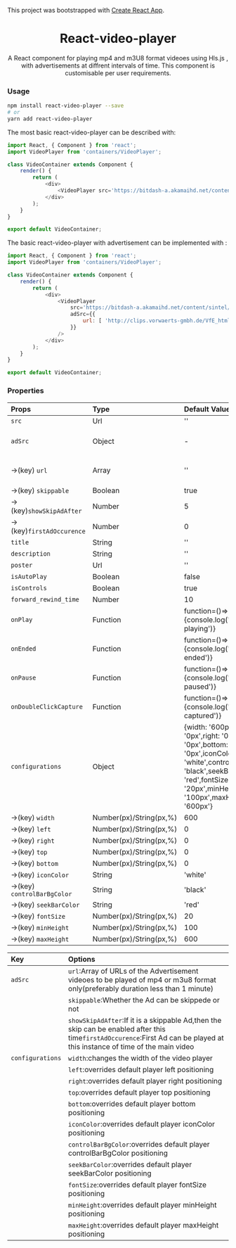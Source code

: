 This project was bootstrapped with [Create React App](https://github.com/facebook/create-react-app).

<h1 align='center'>
  React-video-player
</h1>

<p align='center'>
  A React component for playing  mp4 and m3U8 format videoes using Hls.js , with advertisements at diffrent intervals of time. This component is  customisable per user requirements.
</p>

### Usage

```bash
npm install react-video-player --save
# or
yarn add react-video-player
```
The most basic react-video-player can be described with:
```js
import React, { Component } from 'react';
import VideoPlayer from 'containers/VideoPlayer';

class VideoContainer extends Component {
	render() {
		return (
			<div>
				<VideoPlayer src='https://bitdash-a.akamaihd.net/content/sintel/hls/playlist.m3u8' />
			</div>
		);
	}
}

export default VideoContainer;
```
The basic react-video-player with advertisement can be implemented with :
```js
import React, { Component } from 'react';
import VideoPlayer from 'containers/VideoPlayer';

class VideoContainer extends Component {
	render() {
		return (
			<div>
				<VideoPlayer
					src='https://bitdash-a.akamaihd.net/content/sintel/hls/playlist.m3u8'
					adSrc={{
						url: [ 'http://clips.vorwaerts-gmbh.de/VfE_html5.mp4' ]
					}}
				/>
			</div>
		);
	}
}

export default VideoContainer;

```

### Properties 

| Props            |Type     | Default Value | Description |
| :--------------- |:-----   | :-------------| :----------|
| `src`              |Url     |''             |Url of the video to be played of mp4 or m3u8 format only|
| `adSrc`            |Object  | -             |Object containing advertisement details-with url(mandatory),skippable,showSkipAdAfter,firstAdOccurence as keys|
|->(key) `url`          |Array     |''             |Array of URLs of the Advertisement videoes to be played of mp4 or m3u8 format only(preferably duration less than 1 minute)|
|->(key) `skippable`        |Boolean |true           |Whether the Ad can be skippede or not|
|->(key)`showSkipAdAfter`  |Number   |5              |If it is a skippable Ad,then the skip can be enabled after this time|
|->(key)`firstAdOccurence` |Number   |0              |First Ad can be played at this instance of time of the main video|
| `title`            |String   |''             |Title of the video to be displayed in pause state|
| `description`      |String   |''             |description of the video to be displayed in pause state|
| `poster`           |Url      |''             |poster of the video to be displayed in pause state|
|`isAutoPlay`            |Boolean   |false           |Whether autoplay should be enabled or not|
| `isControls`          |Boolean   |true           |Whether the control panel should be visible or not|
| `forward_rewind_time`          |Number   |10           |changes the forward and rewing time interval of the player|
| `onPlay`            |Function   |function=()=>{console.log('Video is playing')}           |Called when media starts or resumes playing after pausing or buffering|
| `onEnded`            |Function   |function=()=>{console.log('Video ended')}            |Callback funtion at the end of the video|
| `onPause`            |Function   |function=()=>{console.log('Video paused')}           |Callback funtion while the video is paused|
| `onDoubleClickCapture`            |Function   |function=()=>{console.log('Double click captured')}            |Callback funtion on double click capture|
| `configurations`            |Object   |  {width: '600px',left: '0px',right: '0px',top: '0px',bottom: '0px',iconColor: 'white',controlBarBgColor: 'black',seekBarColor: 'red',fontSize: '20px',minHeight: '100px',maxHeight: '600px'}         |Configurations to change the width and positioning of the video player and to change the colour of the seek bar, control panel and the icons|
|->(key) `width`        |Number(px)/String(px,%) |  600         |changes the width of the video player|
|->(key) `left`        |Number(px)/String(px,%) |0           ||
|->(key) `right`      |Number(px)/String(px,%) |0           ||
|->(key) `top`        |Number(px)/String(px,%) |0           ||
|->(key) `bottom`        |Number(px)/String(px,%) |0           ||
|->(key) `iconColor`        |String |'white'           |changes the icon colour of the control panel|
|->(key)  `controlBarBgColor`       |String |'black'           |changes the control bar colour of the control panel|
|->(key) `seekBarColor`        |String |'red'           |changes the seek bar colour|
|->(key) `fontSize`        |Number(px)/String(px,%) |20           |changes the font of the icon|
|->(key) `minHeight`        |Number(px)/String(px,%) |100           |sets the minimum height to the video player|
|->(key) `maxHeight`        |Number(px)/String(px,%) |600           |sets the maximum height to the video player|


| Key            |Options | 
| :--------------|:-------|
|`adSrc`|`url`:Array of URLs of the Advertisement videoes to be played of mp4 or m3u8 format only(preferably duration less than 1 minute)|
||`skippable`:Whether the Ad can be skippede or not|
||`showSkipAdAfter`:If it is a skippable Ad,then the skip can be enabled after this time`firstAdOccurence`:First Ad can be played at this instance of time of the main video|
|`configurations`|`width`:changes the width of the video player|
||`left`:overrides default player left positioning|
||`right`:overrides default player right positioning|
||`top`:overrides default player top positioning|
||`bottom`:overrides default player bottom positioning|
||`iconColor`:overrides default player iconColor positioning|
||`controlBarBgColor`:overrides default player controlBarBgColor positioning|
||`seekBarColor`:overrides default player seekBarColor positioning|
||`fontSize`:overrides default player fontSize positioning|
||`minHeight`:overrides default player minHeight positioning|
||`maxHeight`:overrides default player maxHeight positioning|
